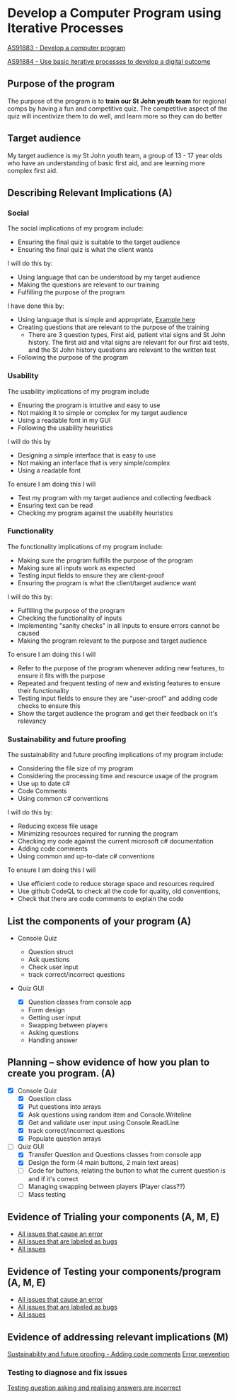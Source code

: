 # Develop a Computer Program using Iterative Processes

[AS91883 - Develop a computer program](https://www.nzqa.govt.nz/nqfdocs/ncea-resource/achievements/2019/as91883.pdf)

[AS91884 - Use basic iterative processes to develop a digital outcome](https://www.nzqa.govt.nz/nqfdocs/ncea-resource/achievements/2019/as91884.pdf)

## Purpose of the program

The purpose of the program is to **train our St John youth team** for regional comps by having a fun and competitive quiz. The competitive aspect of the quiz will incentivize them to do well, and learn more so they can do better

## Target audience

My target audience is my St John youth team, a group of 13 - 17 year olds who have an understanding of basic first aid, and are learning more complex first aid.

## Describing Relevant Implications (A)

### Social

The social implications of my program include:

* Ensuring the final quiz is suitable to the target audience
* Ensuring the final quiz is what the client wants

I will do this by:

* Using language that can be understood by my target audience
* Making the questions are relevant to our training
* Fulfilling the purpose of the program

I have done this by:
* Using language that is simple and appropriate, [Example here](https://github.com/mmoomocow/csharp-quiz/commit/7ec36bb8d1ad7cfcb5634f41c338924c52e6336a)
* Creating questions that are relevant to the purpose of the training
  * There are 3 question types, First aid, patient vital signs and St John history. The first aid and vital signs are relevant for our first aid tests, and the St John history questions are relevant to the written test
* Following the purpose of the program 

### Usability

The usability implications of my program include

* Ensuring the program is intuitive and easy to use
* Not making it to simple or complex for my target audience
* Using a readable font in my GUI
* Following the usability heuristics

I will do this by

* Designing a simple interface that is easy to use
* Not making an interface that is very simple/complex
* Using a readable font

To ensure I am doing this I will

* Test my program with my target audience and collecting feedback
* Ensuring text can be read
* Checking my program against the usability heuristics

### Functionality

The functionality implications of my program include:

* Making sure the program fulfills the purpose of the program
* Making sure all inputs work as expected
* Testing input fields to ensure they are client-proof
* Ensuring the program is what the client/target audience want

I will do this by:

* Fulfilling the purpose of the program
* Checking the functionality of inputs
* Implementing "sanity checks" in all inputs to ensure errors cannot be caused
* Making the program relevant to the purpose and target audience

To ensure I am doing this I will

* Refer to the purpose of the program whenever adding new features, to ensure it fits with the purpose
* Repeated and frequent testing of new and existing features to ensure their functionality
* Testing input fields to ensure they are "user-proof" and adding code checks to ensure this
* Show the target audience the program and get their feedback on it's relevancy

### Sustainability and future proofing

The sustainability and future proofing implications of my program include:

* Considering the file size of my program
* Considering the processing time and resource usage of the program
* Use up to date c#
* Code Comments
* Using common c# conventions

I will do this by:

* Reducing excess file usage
* Minimizing resources required for running the program
* Checking my code against the current microsoft c# documentation
* Adding code comments
* Using common and up-to-date c# conventions

To ensure I am doing this I will

* Use efficient code to reduce storage space and resources required
* Use github CodeQL to check all the code for quality, old conventions, 
* Check that there are code comments to explain the code

## List the components of your program (A)

* Console Quiz
  * Question struct
  * Ask questions
  * Check user input
  * track correct/incorrect questions

* Quiz GUI
  * [x] Question classes from console app
  * Form design
  * Getting user input
  * Swapping between players
  * Asking questions
  * Handling answer

## Planning – show evidence of how you plan to create you program. (A)

* [x] Console Quiz
  * [X] Question class
  * [X] Put questions into arrays
  * [X] Ask questions using random item and Console.Writeline
  * [X] Get and validate user input using Console.ReadLine
  * [x] track correct/incorrect questions
  * [X] Populate question arrays

* [ ] Quiz GUI
  * [x] Transfer Question and Questions classes from console app
  * [x] Design the form (4 main buttons, 2 main text areas)
  * [ ] Code for buttons, relating the button to what the current question is and if it's correct
  * [ ] Managing swapping between players (Player class??)
  * [ ] Mass testing

## Evidence of Trialing your components (A, M, E)
* [All issues that cause an error](https://github.com/mmoomocow/csharp-quiz/issues?q=is%3Aissue+label%3A%22causes+error%22)
* [All issues that are labeled as bugs](https://github.com/mmoomocow/csharp-quiz/issues?q=is%3Aissue+label%3Abug)
* [All issues](https://github.com/mmoomocow/csharp-quiz/issues?q=is%3Aissue)

## Evidence of Testing your components/program (A, M, E)

* [All issues that cause an error](https://github.com/mmoomocow/csharp-quiz/issues?q=is%3Aissue+label%3A%22causes+error%22)
* [All issues that are labeled as bugs](https://github.com/mmoomocow/csharp-quiz/issues?q=is%3Aissue+label%3Abug)
* [All issues](https://github.com/mmoomocow/csharp-quiz/issues?q=is%3Aissue)

## Evidence of addressing relevant implications (M)
[Sustainability and future proofing - Adding code comments](https://github.com/mmoomocow/csharp-quiz/issues/8)
[Error prevention](https://github.com/mmoomocow/csharp-quiz/issues/1)

### Testing to diagnose and fix issues
[Testing question asking and realising answers are incorrect](https://github.com/mmoomocow/csharp-quiz/issues/18)
